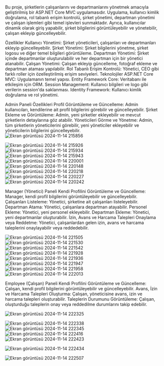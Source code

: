 Bu proje, şirketlerin çalışanlarını ve departmanlarını yönetmek amacıyla geliştirilmiş bir ASP.NET Core MVC uygulamasıdır. Uygulama, kullanıcı kimlik doğrulama, rol tabanlı erişim kontrolü, şirket yönetimi, departman yönetimi ve çalışan işlemleri gibi temel işlevleri sunmaktadır. Ayrıca, kullanıcılar dinamik olarak giriş yapabilir, şirket bilgilerini görüntüleyebilir ve yönetebilir, çalışan ekleyip güncelleyebilir.

Özellikler
Kullanıcı Yönetimi: Şirket yöneticileri, çalışanları ve departmanları ekleyip güncelleyebilir.
Şirket Yönetimi: Şirket bilgilerini yönetme, şirket logosu ve diğer temel bilgileri görüntüleme.
Departman Yönetimi: Şirket içinde departmanlar oluşturulabilir ve her departman için bir yönetici atanabilir.
Çalışan Yönetimi: Çalışan ekleyip güncelleme, fotoğraf ekleme ve departman ataması yapılabilir.
Rol Tabanlı Erişim Kontrolü: Yönetici, CEO gibi farklı roller için özelleştirilmiş erişim seviyeleri.
Teknolojiler
ASP.NET Core MVC: Uygulamanın temel yapısı.
Entity Framework Core: Veritabanı ile etkileşim için ORM.
Session Management: Kullanıcı bilgileri ve logo gibi verilerin session'da saklanması.
Identity Framework: Kullanıcı kimlik doğrulama ve rol yönetimi.

Admin Paneli Özellikleri
Profil Görüntüleme ve Güncelleme: Admin kullanıcıları, kendilerine ait profil bilgilerini görebilir ve güncelleyebilir.
Şirket Ekleme ve Görüntüleme: Admin, yeni şirketler ekleyebilir ve mevcut şirketlerin detaylarına göz atabilir.
Yöneticileri Görme ve Yönetme: Admin, tüm şirketlerin yöneticilerini görebilir, yeni yöneticiler ekleyebilir ve yöneticilerin bilgilerini güncelleyebilir.
![Ekran görüntüsü 2024-11-14 215856](https://github.com/user-attachments/assets/a078bd1d-6f8d-41d7-857e-c03c3b14a8a9)

![Ekran görüntüsü 2024-11-14 215926](https://github.com/user-attachments/assets/033e7e3f-8690-454b-b726-3428c149b845)
![Ekran görüntüsü 2024-11-14 215934](https://github.com/user-attachments/assets/e10ef981-1887-44cf-8949-12c83870638a)
![Ekran görüntüsü 2024-11-14 215943](https://github.com/user-attachments/assets/d29c2439-d21c-40c2-8bad-6e75b3056656)
![Ekran görüntüsü 2024-11-14 220001](https://github.com/user-attachments/assets/5bfbcc1b-03ba-4aeb-9402-580004202130)
![Ekran görüntüsü 2024-11-14 220148](https://github.com/user-attachments/assets/e0bf118f-d7bb-4b85-9f86-cbdfce2ada2e)
![Ekran görüntüsü 2024-11-14 220218](https://github.com/user-attachments/assets/e6b55784-df3c-49f4-a054-dc5e1070c8ff)
![Ekran görüntüsü 2024-11-14 220227](https://github.com/user-attachments/assets/6569a65f-c17f-40f9-9807-d4f1b8a1d412)
![Ekran görüntüsü 2024-11-14 220242](https://github.com/user-attachments/assets/22499687-540e-442b-8ba7-1d03fb904a8d)

Manager (Yönetici) Paneli
Kendi Profilini Görüntüleme ve Güncelleme: Manager, kendi profil bilgilerini görüntüleyebilir ve güncelleyebilir.
Çalışanları Listeleme: Yönetici, şirketine ait çalışanları listeleyebilir.
Departman Atama: Yönetici, çalışanlara departman atayabilir.
Personel Ekleme: Yönetici, yeni personel ekleyebilir.
Departman Ekleme: Yönetici, yeni departmanlar oluşturabilir.
İzin, Avans ve Harcama Talepleri Onaylama veya Reddetme: Yönetici, çalışanlardan gelen izin, avans ve harcama taleplerini onaylayabilir veya reddedebilir.

![Ekran görüntüsü 2024-11-14 221505](https://github.com/user-attachments/assets/93b91575-8229-4d20-8707-d3c7fe95c8ed)
![Ekran görüntüsü 2024-11-14 221530](https://github.com/user-attachments/assets/80a9c2a8-6518-41b4-979c-eea2f4381fd3)
![Ekran görüntüsü 2024-11-14 221542](https://github.com/user-attachments/assets/0c156c84-9ae0-4969-845f-a82be92ad73c)
![Ekran görüntüsü 2024-11-14 221928](https://github.com/user-attachments/assets/ab2065ff-fce5-4ba4-9894-608515a2e364)
![Ekran görüntüsü 2024-11-14 221936](https://github.com/user-attachments/assets/cdb29ae6-521e-4683-b1d9-a3dde4461419)
![Ekran görüntüsü 2024-11-14 221947](https://github.com/user-attachments/assets/82da935e-0067-4b90-bbad-9411e0b0e43e)
![Ekran görüntüsü 2024-11-14 221958](https://github.com/user-attachments/assets/a97e09d0-a61c-4b82-abea-65a477d9eafe)
![Ekran görüntüsü 2024-11-14 222013](https://github.com/user-attachments/assets/b51b25de-aa1f-4169-ab04-86d0f4f6cc32)

Employee (Çalışan) Paneli
Kendi Profilini Görüntüleme ve Güncelleme: Çalışan, kendi profil bilgilerini görüntüleyebilir ve güncelleyebilir.
Avans, İzin ve Harcama Talepleri Oluşturma: Çalışan, yöneticisine avans, izin ve harcama talepleri oluşturabilir.
Taleplerin Durumunu Görüntüleme: Çalışan, oluşturduğu taleplerin onay veya reddedilme durumlarını takip edebilir.

![Ekran görüntüsü 2024-11-14 222325](https://github.com/user-attachments/assets/0a1e2ec9-9e66-403d-bfcb-0425b9e798d6)

![Ekran görüntüsü 2024-11-14 222338](https://github.com/user-attachments/assets/2cfee175-218c-44b0-858f-c36ec1cc3e0d)
![Ekran görüntüsü 2024-11-14 222345](https://github.com/user-attachments/assets/ca988507-4afd-4958-9bac-4d0285b3a0e3)
![Ekran görüntüsü 2024-11-14 222416](https://github.com/user-attachments/assets/76d0dc6c-7771-4449-bd5b-375798b98e63)
![Ekran görüntüsü 2024-11-14 222423](https://github.com/user-attachments/assets/f0fcfe72-c76d-477d-90b0-c773873ecd4e)

![Ekran görüntüsü 2024-11-14 222434](https://github.com/user-attachments/assets/79735bb6-5a6b-4189-b3fc-37321e276a50)

![Ekran görüntüsü 2024-11-14 222507](https://github.com/user-attachments/assets/0647ae5c-c0ee-48e9-9ed9-fe938cff8250)
